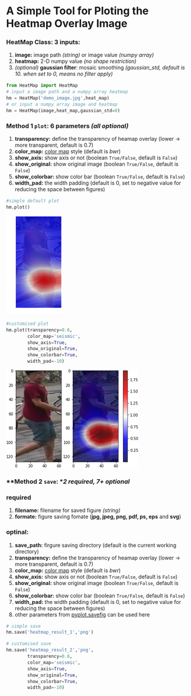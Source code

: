 # A Simple Tool for Ploting the Heatmap Overlay Image

### **HeatMap Class**: 3 inputs:
1. **image:** image path *(string)* or image value *(numpy array)*
2. **heatmap:** 2-D numpy value *(no shape restriction)*
3. *(optional)* **gaussian filter**: mosaic smoothing *(gaussian_std, default is 10. when set to 0, means no filter apply)*

```python
from HeatMap import HeatMap
# input a image path and a numpy array heatmap
hm = HeatMap('demo_image.jpg',heat_map)
# or input a numpy array image and heatmap
hm = HeatMap(image,heat_map,gaussian_std=0)
```

### **Method 1 `plot`:** 6 parameters *(all optional)*
1. **transparency:** define the transparency of heamap overlay (lower -> more transparent, default is 0.7)
2. **color_map:** [color map](https://matplotlib.org/examples/color/colormaps_reference.html) style (default is *bwr*)
3. **show_axis:** show axis or not (boolean `True/False`, default is `False`)
4. **show_original:** show original image (boolean `True/False`, default is `False`)
5. **show_colorbar:** show color bar (boolean `True/False`, default is `False`)
6. **width_pad:** the width padding (default is 0, set to negative value for reducing the space between figures)
```python
#simple default plot
hm.plot()
```
![](https://github.com/LinShanify/HeatMap/blob/master/heatmap_result_1.png?raw=true)


```python
#customised plot
hm.plot(transparency=0.6,
        color_map='seismic',
        show_axis=True,
        show_original=True,
        show_colorbar=True,
        width_pad=-10)
```
![](https://github.com/LinShanify/HeatMap/blob/master/heatmap_result_2.png?raw=true)

### **Method 2 `save`: **2 required, 7+ optional*
### **required**
1. **filename:** filename for saved figure *(string)*
2. **formate:** figure saving fomate (**jpg, jpeg, png, pdf, ps, eps** and **svg**)

### **optinal:**
1. **save_path:** firgure saving directory (default is the current working directory)
2. **transparency:** define the transparency of heamap overlay (lower -> more transparent, default is 0.7)
3. **color_map:** [color map](https://matplotlib.org/examples/color/colormaps_reference.html) style (default is *bwr*)
4. **show_axis:** show axis or not (boolean `True/False`, default is `False`)
5. **show_original:** show original image (boolean `True/False`, default is `False`)
6. **show_colorbar:** show color bar (boolean `True/False`, default is `False`)
7. **width_pad:** the width padding (default is 0, set to negative value for reducing the space between figures)
8. other parameters from [pyplot.savefig](https://matplotlib.org/api/_as_gen/matplotlib.pyplot.savefig.html) can be used here

```python
# simple save
hm.save('heatmap_result_1','png')
```  

```python
# customised save
hm.save('heatmap_result_2','png',
        transparency=0.6,
        color_map='seismic',
        show_axis=True,
        show_original=True,
        show_colorbar=True,
        width_pad=-10)
```


